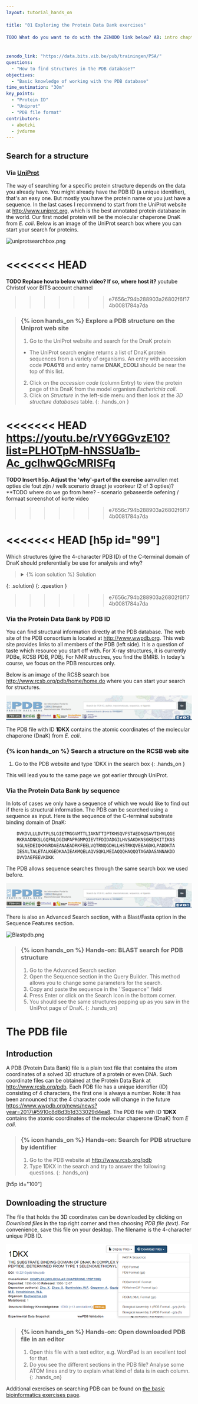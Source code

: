 ```yaml
---
layout: tutorial_hands_on

title: "01 Exploring the Protein Data Bank exercises"

TODO What do you want to do with the ZENODO link below? AB: intro chapter with intructions to download and install | https://catalog.vib.be/apps/#/app/131 | https://training.vib.be/all-trainings/introduction-protein-structure-analysis-autumn-session 


zenodo_link: "https://data.bits.vib.be/pub/trainingen/PSA/"
questions:
  - "How to find structures in the PDB database?"
objectives:
  - "Basic knowledge of working with the PDB database"
time_estimation: "30m"
key_points:
  - "Protein ID"
  - "Uniprot"
  - "PDB file format"
contributors:
  - abotzki
  - jvdurme
---
```


## Search for a structure

### Via [UniProt](http://www.uniprot.org/)
The way of searching for a specific protein structure depends on the data you already have. You might already have the PDB ID (a unique identifier), that's an easy one. But mostly you have the protein name or you just have a sequence. In the last cases I recommend to start from the UniProt website at <http://www.uniprot.org>, which is the best annotated protein database in the world. Our first model protein will be the molecular chaperone DnaK from *E. coli*. Below is an image of the UniProt search box where you can start your search for proteins.

![uniprotsearchbox.png](../../images/uniprotsearchbox.png "Search box")

<<<<<<< HEAD
=======
**TODO Replace howto below with video? If so, where host it?** youtube Christof voor BITS account channel
>>>>>>> e7656c794b288903a26802f6f174b0081784a7da

> ### {% icon hands_on %} Explore a PDB structure on the Uniprot web site
>
> 1. Go to the UniProt website and search for the DnaK protein
> - The UniProt search engine returns a list of DnaK protein sequences from a variety of organisms. An entry with accession code **P0A6Y8** and entry name **DNAK_ECOLI** should be near the top of this list.
> 2. Click on the *accession code* (column Entry) to view the protein page of this DnaK from the model organism *Escherichia coli*.
> 3. Click on *Structure* in the left-side menu and then look at the *3D structure databases* table.
{: .hands_on }

<<<<<<< HEAD
https://youtu.be/rVY6GGvzE10?list=PLHOTpM-hNSSUa1b-Ac_gcIhwQGcMRISFq
=======
**TODO Insert h5p. Adjust the 'why'-part of the exercise** aanvullen met opties die fout zijn / welk scenario draagt je voorkeur (2 of 3 opties)? 
**TODO where do we go from here? - scenario gebaseerde oefening / formaat screenshot of korte video
>>>>>>> e7656c794b288903a26802f6f174b0081784a7da


<<<<<<< HEAD
[h5p id="99"]
=======
Which structures (give the 4-character PDB ID) of the C-terminal domain of DnaK should preferentially be use for analysis and why?
> <details markdown="1">
> <summary>{% icon solution %} Solution
> </summary>
>
> As an example, have a look at https://www.ebi.ac.uk/pdbe/entry/pdb/4EZX under the section 'Experiments and Validation'. For many PDB structures, there is also a re-done structure available with a vast amount of information on the quality of the X-ray structure and suggested 'better' models e.g. (https://pdb-redo.eu/db/4ezx). In our case, we could opt for the structures 1DKX and 4EZX.
>
> This is a difficult example since there are so many high resolution structures available. So, it is recommended to study the articles and compare the available structures to find your favorite structure for further analysis.
> Why: Usually, the recommended selection criteria are using an X-ray structure (if available) with low resolution and low $R_{free}$ factor. Furthermore, the PDB database has pre-calculated a validation report for all of the structures.
>
> </details>
{: .solution}
{: .question }
>>>>>>> e7656c794b288903a26802f6f174b0081784a7da


### Via the Protein Data Bank by PDB ID

You can find structural information directly at the PDB database. The web site of the PDB consortium is located at <http://www.wwpdb.org>. This web site provides links to all members of the PDB (left side). It is a question of taste which resource you start off with. For X-ray structures, it is currently PDBe, RCSB PDB, PDBj. For NMR structres, you find the BMRB. In today's course, we focus on the PDB resources only.

Below is an image of the RCSB search box <http://www.rcsb.org/pdb/home/home.do> where you can start your search for structures.

![Pdbsearchbox_RCSB.png](../../images/pdbsearchbox_RCSB.png "PDB Search Box")

The PDB file with ID **1DKX** contains the atomic coordinates of the molecular chaperone (DnaK) from *E. coli*.

### {% icon hands_on %} Search a structure on the RCSB web site

1. Go to the PDB website and type 1DKX in the search box
{: .hands_on }


This will lead you to the same page we got earlier through UniProt.

### Via the Protein Data Bank by sequence

In lots of cases we only have a sequence of which we would like to find out if there is structural information. The PDB can be searched using a sequence as input. Here is the sequence of the C-terminal substrate binding domain of DnaK:
```
    DVKDVLLLDVTPLSLGIETMGGVMTTLIAKNTTIPTKHSQVFSTAEDNQSAVTIHVLQGE
    RKRAADNKSLGQFNLDGINPAPRGMPQIEVTFDIDADGILHVSAKDKNSGKEQKITIKAS
    SGLNEDEIQKMVRDAEANAEADRKFEELVQTRNQGDHLLHSTRKQVEEAGDKLPADDKTA
    IESALTALETALKGEDKAAIEAKMQELAQVSQKLMEIAQQQHAQQQTAGADASANNAKDD
    DVVDAEFEEVKDKK
```
The PDB allows sequence searches through the same search box we used before.

![Pdbsearchbox_RCSB.png](../../images/pdbsearchbox_RCSB.png "PDB Search Box")

There is also an Advanced Search section, with a Blast/Fasta option in the Sequence Features section.

![Blastpdb.png](../../images/blastpdb.png "BLAST")

> ### {% icon hands_on %} Hands-on: BLAST search for PDB structure
>
> 1. Go to the Advanced Search section
> 2. Open the Sequence section in the Query Builder. This method allows you to change some parameters for the search.
> 3. Copy and paste the sequence in the ''Sequence'' field
> 4. Press Enter or click on the Search Icon in the bottom corner.
> 5. You should see the same structures popping up as you saw in the UniProt page of DnaK.
{: .hands_on}

# The PDB file

## Introduction

A PDB (Protein Data Bank) file is a plain text file that contains the atom coordinates of a solved 3D structure of a protein or even DNA. Such coordinate files can be obtained at the Protein Data Bank at <http://www.rcsb.org/pdb>. Each PDB file has a unique identifier (ID) consisting of 4 characters, the first one is always a number. Note: It has been announced that the 4 character code will change in the future <https://www.wwpdb.org/news/news?year=2017\#5910c8d8d3b1d333029d4ea8>.
The PDB file with ID **1DKX** contains the atomic coordinates of the molecular chaperone (DnaK) from *E coli*.

> ### {% icon hands_on %} Hands-on: Search for PDB structure by identifier
>
> 1. Go to the PDB website at <http://www.rcsb.org/pdb>
> 2. Type 1DKX in the search and try to answer the following questions.
{: .hands_on}


[h5p id="100"]


## Downloading the structure

The file that holds the 3D coordinates can be downloaded by clicking on *Download files* in the top right corner and then choosing *PDB file (text)*. For convenience, save this file on your desktop. The filename is the 4-character unique PDB ID.

![Pdbdownloadfile1.png](../../images/pdbdownloadfile1.png)

> ### {% icon hands_on %} Hands-on: Open downloaded PDB file in an editor
> 1.   Open this file with a text editor, e.g. WordPad is an excellent tool for that.
> 2. Do you see the different sections in the PDB file? Analyse some ATOM lines and try to explain what kind of data is in each column.
{: .hands_on}

Additional exercises on searching PDB can be found on [the basic bioinformatics exercises page](http://wiki.bits.vib.be/index.php/Exercises_on_Protein_Structure).

